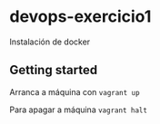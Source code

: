 # devops-exercicio1
Instalación de docker 

## Getting started
Arranca a máquina con `vagrant up`

Para apagar a máquina `vagrant halt`
